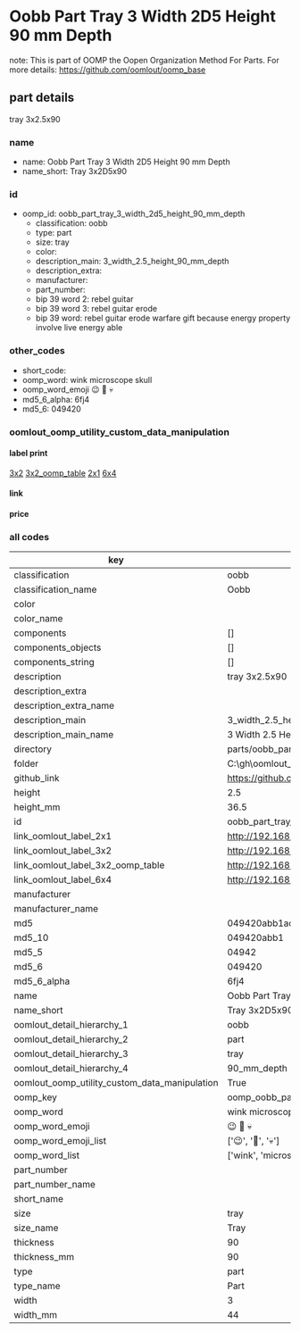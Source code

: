 # Oobb Part Tray 3 Width 2D5 Height 90 mm Depth  

note: This is part of OOMP the Oopen Organization Method For Parts. For more details: https://github.com/oomlout/oomp_base

##  part details
  



tray 3x2.5x90



### name
* name: Oobb Part Tray 3 Width 2D5 Height 90 mm Depth
* name_short: Tray 3x2D5x90 
### id
* oomp_id: oobb_part_tray_3_width_2d5_height_90_mm_depth
  * classification: oobb
  * type: part
  * size: tray
  * color: 
  * description_main: 3_width_2.5_height_90_mm_depth
  * description_extra: 
  * manufacturer: 
  * part_number: 
  * bip 39 word 2: rebel guitar
  * bip 39 word 3: rebel guitar erode
  * bip 39 word: rebel guitar erode warfare gift because energy property involve live energy able

### other_codes
* short_code: 
* oomp_word: wink microscope skull
* oomp_word_emoji :wink: :microscope: :skull:
* md5_6_alpha: 6fj4
* md5_6: 049420






### oomlout_oomp_utility_custom_data_manipulation
#### label print
[3x2](http://192.168.1.245:1112/?label=oomp%206fj4)
[3x2_oomp_table](http://192.168.1.108:1112/?label=oomp%206fj4)
[2x1](http://192.168.1.242:1112/?label=oomp%206fj4)
[6x4](http://192.168.1.55:1112/?label=oomp%206fj4)    

#### link

                              

#### price







### all codes 
| key | value |  
| --- | --- |  
| classification | oobb |  
| classification_name | Oobb |  
| color |  |  
| color_name |  |  
| components | [] |  
| components_objects | [] |  
| components_string | [] |  
| description | tray 3x2.5x90 |  
| description_extra |  |  
| description_extra_name |  |  
| description_main | 3_width_2.5_height_90_mm_depth |  
| description_main_name | 3 Width 2.5 Height 90 mm Depth |  
| directory | parts/oobb_part_tray_3_width_2d5_height_90_mm_depth |  
| folder | C:\gh\oomlout_oobb_version_4_generated_parts\parts\oobb_part_tray_3_width_2d5_height_90_mm_depth |  
| github_link | https://github.com/oomlout/oomlout_oomp_part_src/tree/main/parts/oobb_part_tray_3_width_2d5_height_90_mm_depth |  
| height | 2.5 |  
| height_mm | 36.5 |  
| id | oobb_part_tray_3_width_2d5_height_90_mm_depth |  
| link_oomlout_label_2x1 | http://192.168.1.242:1112/?label=oomp%206fj4 |  
| link_oomlout_label_3x2 | http://192.168.1.245:1112/?label=oomp%206fj4 |  
| link_oomlout_label_3x2_oomp_table | http://192.168.1.108:1112/?label=oomp%206fj4 |  
| link_oomlout_label_6x4 | http://192.168.1.55:1112/?label=oomp%206fj4 |  
| manufacturer |  |  
| manufacturer_name |  |  
| md5 | 049420abb1ac69404f30ef709919f599 |  
| md5_10 | 049420abb1 |  
| md5_5 | 04942 |  
| md5_6 | 049420 |  
| md5_6_alpha | 6fj4 |  
| name | Oobb Part Tray 3 Width 2D5 Height 90 mm Depth |  
| name_short | Tray 3x2D5x90  |  
| oomlout_detail_hierarchy_1 | oobb |  
| oomlout_detail_hierarchy_2 | part |  
| oomlout_detail_hierarchy_3 | tray |  
| oomlout_detail_hierarchy_4 | 90_mm_depth |  
| oomlout_oomp_utility_custom_data_manipulation | True |  
| oomp_key | oomp_oobb_part_tray_3_width_2d5_height_90_mm_depth |  
| oomp_word | wink microscope skull |  
| oomp_word_emoji | :wink: :microscope: :skull: |  
| oomp_word_emoji_list | [':wink:', ':microscope:', ':skull:'] |  
| oomp_word_list | ['wink', 'microscope', 'skull'] |  
| part_number |  |  
| part_number_name |  |  
| short_name |  |  
| size | tray |  
| size_name | Tray |  
| thickness | 90 |  
| thickness_mm | 90 |  
| type | part |  
| type_name | Part |  
| width | 3 |  
| width_mm | 44 |  
